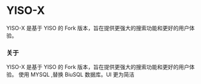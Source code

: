 # YISO-X
YISO-X 是基于 YISO 的 Fork 版本，旨在提供更强大的搜索功能和更好的用户体验。

### 关于
YISO-X 是基于 YISO 的 Fork 版本，旨在提供更强大的搜索功能和更好的用户体验。
使用 MYSQL ,替换 BiuSQL 数据库。UI 更为简洁